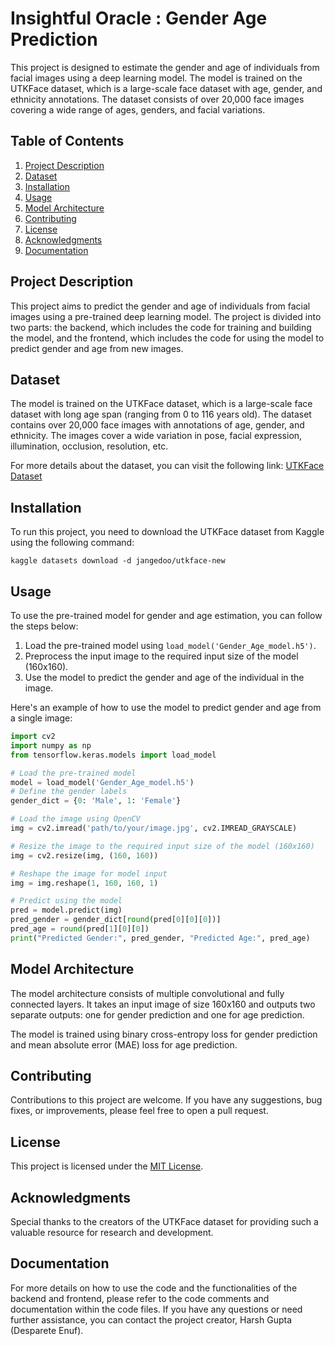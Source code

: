 # Insightful Oracle : Gender Age Prediction

This project is designed to estimate the gender and age of individuals from facial images using a deep learning model. The model is trained on the UTKFace dataset, which is a large-scale face dataset with age, gender, and ethnicity annotations. The dataset consists of over 20,000 face images covering a wide range of ages, genders, and facial variations.

## Table of Contents

1. [Project Description](#project-description)
2. [Dataset](#dataset)
3. [Installation](#installation)
4. [Usage](#usage)
5. [Model Architecture](#model-architecture)
6. [Contributing](#contributing)
7. [License](#license)
8. [Acknowledgments](#acknowledgments)
9. [Documentation](#documentation)

## Project Description

This project aims to predict the gender and age of individuals from facial images using a pre-trained deep learning model. The project is divided into two parts: the backend, which includes the code for training and building the model, and the frontend, which includes the code for using the model to predict gender and age from new images.

## Dataset

The model is trained on the UTKFace dataset, which is a large-scale face dataset with long age span (ranging from 0 to 116 years old). The dataset contains over 20,000 face images with annotations of age, gender, and ethnicity. The images cover a wide variation in pose, facial expression, illumination, occlusion, resolution, etc.

For more details about the dataset, you can visit the following link: [UTKFace Dataset](https://susanqq.github.io/UTKFace/)

## Installation

To run this project, you need to download the UTKFace dataset from Kaggle using the following command:
```
kaggle datasets download -d jangedoo/utkface-new
```

## Usage

To use the pre-trained model for gender and age estimation, you can follow the steps below:

1. Load the pre-trained model using `load_model('Gender_Age_model.h5')`.
2. Preprocess the input image to the required input size of the model (160x160).
3. Use the model to predict the gender and age of the individual in the image.

Here's an example of how to use the model to predict gender and age from a single image:
```python
import cv2
import numpy as np
from tensorflow.keras.models import load_model

# Load the pre-trained model
model = load_model('Gender_Age_model.h5')
# Define the gender labels
gender_dict = {0: 'Male', 1: 'Female'}

# Load the image using OpenCV
img = cv2.imread('path/to/your/image.jpg', cv2.IMREAD_GRAYSCALE)

# Resize the image to the required input size of the model (160x160)
img = cv2.resize(img, (160, 160))

# Reshape the image for model input
img = img.reshape(1, 160, 160, 1)

# Predict using the model
pred = model.predict(img)
pred_gender = gender_dict[round(pred[0][0][0])]
pred_age = round(pred[1][0][0])
print("Predicted Gender:", pred_gender, "Predicted Age:", pred_age)
```

## Model Architecture

The model architecture consists of multiple convolutional and fully connected layers. It takes an input image of size 160x160 and outputs two separate outputs: one for gender prediction and one for age prediction.

The model is trained using binary cross-entropy loss for gender prediction and mean absolute error (MAE) loss for age prediction.

## Contributing

Contributions to this project are welcome. If you have any suggestions, bug fixes, or improvements, please feel free to open a pull request.

## License

This project is licensed under the [MIT License](LICENSE).

## Acknowledgments

Special thanks to the creators of the UTKFace dataset for providing such a valuable resource for research and development.

## Documentation

For more details on how to use the code and the functionalities of the backend and frontend, please refer to the code comments and documentation within the code files. If you have any questions or need further assistance, you can contact the project creator, Harsh Gupta (Desparete Enuf).
